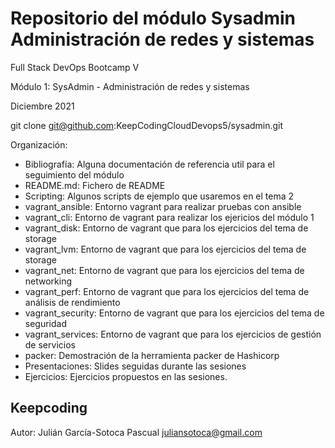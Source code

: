 # Repositorio del módulo Sysadmin Administración de redes y sistemas
Full Stack DevOps Bootcamp V

Módulo 1: SysAdmin - Administración de redes y sistemas

Diciembre 2021

git clone git@github.com:KeepCodingCloudDevops5/sysadmin.git

Organización:
* Bibliografía: Alguna documentación de referencia util para el seguimiento del módulo
* README.md: Fichero de README
* Scripting: Algunos scripts de ejemplo que usaremos en el tema 2 
* vagrant_ansible: Entorno vagrant para realizar pruebas con ansible
* vagrant_cli: Entorno de vagrant para realizar los ejericios del módulo 1
* vagrant_disk: Entorno de vagrant que para los ejercicios del tema de storage
* vagrant_lvm: Entorno de vagrant que para los ejercicios del tema de storage
* vagrant_net: Entorno de vagrant que para los ejercicios del tema de networking
* vagrant_perf: Entorno de vagrant que para los ejercicios del tema de análisis de rendimiento
* vagrant_security: Entorno de vagrant que para los ejercicios del tema de seguridad
* vagrant_services: Entorno de vagrant que para los ejercicios de gestión de servicios
* packer: Demostración de la herramienta packer de Hashicorp
* Presentaciones: Slides seguidas durante las sesiones
* Ejercicios: Ejercicios propuestos en las sesiones.


## Keepcoding
Autor: 
Julián García-Sotoca Pascual <juliansotoca@gmail.com>